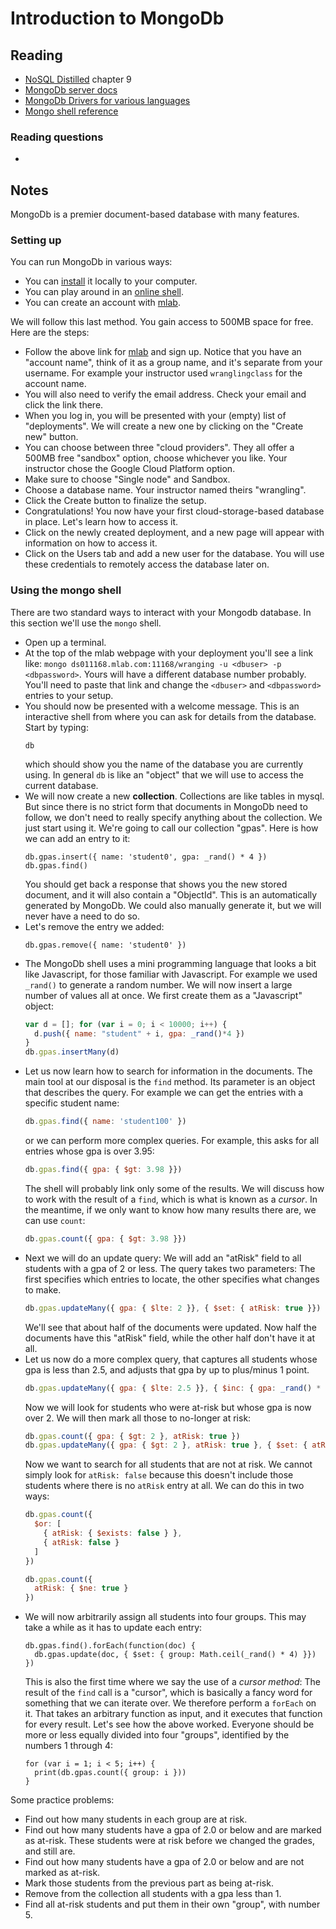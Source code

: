 # Introduction to MongoDb

## Reading

- [NoSQL Distilled](http://learning.acm.org/books/book_detail.cfm?id=2381014&type=safari) chapter 9
- [MongoDb server docs](https://docs.mongodb.com/manual/)
- [MongoDb Drivers for various languages](https://docs.mongodb.com/ecosystem/drivers)
- [Mongo shell reference](https://docs.mongodb.com/manual/reference/method/)

### Reading questions

-

## Notes

MongoDb is a premier document-based database with many features.

### Setting up

You can run MongoDb in various ways:

- You can [install](https://docs.mongodb.com/manual/installation/) it locally to your computer.
- You can play around in an [online shell](https://www.tutorialspoint.com/codingground.htm).
- You can create an account with [mlab](https://mlab.com).

We will follow this last method. You gain access to 500MB space for free. Here are the steps:

- Follow the above link for [mlab](https://mlab.com) and sign up. Notice that you have an "account name", think of it as a group name, and it's separate from your username. For example your instructor used `wranglingclass` for the account name.
- You will also need to verify the email address. Check your email and click the link there.
- When you log in, you will be presented with your (empty) list of "deployments". We will create a new one by clicking on the "Create new" button.
- You can choose between three "cloud providers". They all offer a 500MB free "sandbox" option, choose whichever you like. Your instructor chose the Google Cloud Platform option.
- Make sure to choose "Single node" and Sandbox.
- Choose a database name. Your instructor named theirs "wrangling".
- Click the Create button to finalize the setup.
- Congratulations! You now have your first cloud-storage-based database in place. Let's learn how to access it.
- Click on the newly created deployment, and a new page will appear with information on how to access it.
- Click on the Users tab and add a new user for the database. You will use these credentials to remotely access the database later on.

### Using the mongo shell

There are two standard ways to interact with your Mongodb database. In this section we'll use the `mongo` shell.

- Open up a terminal.
- At the top of the mlab webpage with your deployment you'll see a link like: `mongo ds011168.mlab.com:11168/wranging -u <dbuser> -p <dbpassword>`. Yours will have a different database number probably. You'll need to paste that link and change the `<dbuser>` and `<dbpassword>` entries to your setup.
- You should now be presented with a welcome message. This is an interactive shell from where you can ask for details from the database. Start by typing:
    ```
    db
    ```
    which should show you the name of the database you are currently using. In general `db` is like an "object" that we will use to access the current database.
- We will now create a new **collection**. Collections are like tables in mysql. But since there is no strict form that documents in MongoDb need to follow, we don't need to really specify anything about the collection. We just start using it. We're going to call our collection "gpas". Here is how we can add an entry to it:
    ```
    db.gpas.insert({ name: 'student0', gpa: _rand() * 4 })
    db.gpas.find()
    ```
    You should get back a response that shows you the new stored document, and it will also contain a "ObjectId". This is an automatically generated by MongoDb. We could also manually generate it, but we will never have a need to do so.
- Let's remove the entry we added:
    ```
    db.gpas.remove({ name: 'student0' })
    ```
- The MongoDb shell uses a mini programming language that looks a bit like Javascript, for those familiar with Javascript. For example we used `_rand()` to generate a random number. We will now insert a large number of values all at once. We first create them as a "Javascript" object:
    ```js
    var d = []; for (var i = 0; i < 10000; i++) {
      d.push({ name: "student" + i, gpa: _rand()*4 })
    }
    db.gpas.insertMany(d)
    ```
- Let us now learn how to search for information in the documents. The main tool at our disposal is the `find` method. Its parameter is an object that describes the query. For example we can get the entries with a specific student name:
    ```js
    db.gpas.find({ name: 'student100' })
    ```
    or we can perform more complex queries. For example, this asks for all entries whose gpa is over 3.95:
    ```js
    db.gpas.find({ gpa: { $gt: 3.98 }})
    ```
    The shell will probably link only some of the results. We will discuss how to work with the result of a `find`, which is what is known as a *cursor*. In the meantime, if we only want to know how many results there are, we can use `count`:
    ```js
    db.gpas.count({ gpa: { $gt: 3.98 }})
    ```
- Next we will do an update query: We will add an "atRisk" field to all students with a gpa of 2 or less. The query takes two parameters: The first specifies which entries to locate, the other specifies what changes to make.
    ```js
    db.gpas.updateMany({ gpa: { $lte: 2 }}, { $set: { atRisk: true }})
    ```
    We'll see that about half of the documents were updated. Now half the documents have this "atRisk" field, while the other half don't have it at all.
- Let us now do a more complex query, that captures all students whose gpa is less than 2.5, and adjusts that gpa by up to plus/minus 1 point.
    ```js
    db.gpas.updateMany({ gpa: { $lte: 2.5 }}, { $inc: { gpa: _rand() * 2 - 1 }})
    ```
    Now we will look for students who were at-risk but whose gpa is now over 2. We will then mark all those to no-longer at risk:
    ```js
    db.gpas.count({ gpa: { $gt: 2 }, atRisk: true })
    db.gpas.updateMany({ gpa: { $gt: 2 }, atRisk: true }, { $set: { atRisk: false }})
    ```
    Now we want to search for all students that are not at risk. We cannot simply look for `atRisk: false` because this doesn't include those students where there is no `atRisk` entry at all. We can do this in two ways:
    ```js
    db.gpas.count({
      $or: [
        { atRisk: { $exists: false } },
        { atRisk: false }
      ]
    })

    db.gpas.count({
      atRisk: { $ne: true }
    })
    ```
- We will now arbitrarily assign all students into four groups. This may take a while as it has to update each entry:
    ```true
    db.gpas.find().forEach(function(doc) {
      db.gpas.update(doc, { $set: { group: Math.ceil(_rand() * 4) }})
    })
    ```
    This is also the first time where we say the use of a *cursor method*: The result of the `find` call is a "cursor", which is basically a fancy word for something that we can iterate over. We therefore perform a `forEach` on it. That takes an arbitrary function as input, and it executes that function for every result. Let's see how the above worked. Everyone should be more or less equally divided into four "groups", identified by the numbers 1 through 4:
    ```true
    for (var i = 1; i < 5; i++) {
      print(db.gpas.count({ group: i }))
    }
    ```

Some practice problems:

- Find out how many students in each group are at risk.
- Find out how many students have a gpa of 2.0 or below and are marked as at-risk. These students were at risk before we changed the grades, and still are.
- Find out how many students have a gpa of 2.0 or below and are not marked as at-risk.
- Mark those students from the previous part as being at-risk.
- Remove from the collection all students with a gpa less than 1.
- Find all at-risk students and put them in their own "group", with number 5.

